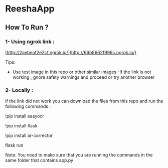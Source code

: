 # ReeshaApp

## How To Run ? 


### 1- Using ngrok link : 

[http://2aebeaf2e2cf.ngrok.io/](http://66b8662f996c.ngrok.io/)


Tips:
- Use test image in this repo or other similar images
-If the link is not working , gnore safety warnings and proceed or try another browser 

### 2- Locally :
if the link did not work you can download the files from this repo and run the following commands :

!pip install easyocr 

!pip install flask 
 
!pip install ar-corrector

flask run 


Note: You need to make sure that you are running the commands in the same folder that contains app.py 
